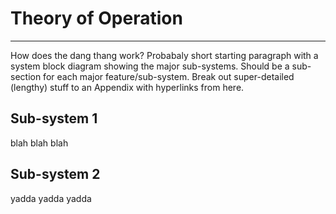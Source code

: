 # Theory of Operation
---

How does the dang thang work? Probabaly short starting paragraph with a system block diagram showing the major sub-systems. Should be a sub-section for each major feature/sub-system. Break out super-detailed (lengthy) stuff to an Appendix with hyperlinks from here.


## Sub-system 1

blah blah blah


## Sub-system 2

yadda yadda yadda
